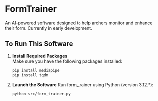# FormTrainer

An AI-powered software designed to help archers monitor and enhance their form. Currently in early development.

## To Run This Software

1. **Install Required Packages**  
   Make sure you have the following packages installed:  
   ```bash
   pip install mediapipe
   pip install tqdm

1. **Launch the Software**
    Run form_trainer using Python (version 3.12.*):   
    ```bash
    python src/form_trainer.py